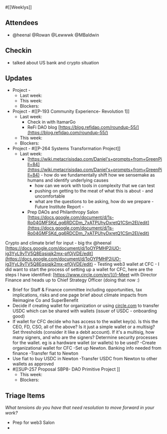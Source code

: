 #[[Weeklys]] 
## Attendees
- @heenal @Rowan  @Lewwwk @MBaldwin 

## Checkin
- talked about US bank and crypto situation 

## Updates
- Project - 
	- Last week: 
	- This week:
	- Blockers:
- Project - #[[P-193 Community Experience- Revolution 1]] 
	- Last week: 
		- Check in with ItamarGo
		- ReFi DAO blog [https://blog.refidao.com/roundup-55/](https://blog.refidao.com/roundup-55/) 
	- This week:
	- Blockers:
- Project - #[[P-264 Systems Transformation Project]] 
	- Last week: 
		- [https://wiki.metacrisisdao.com/Daniel's+prompts+from+GreenPill+84](https://wiki.metacrisisdao.com/Daniel's+prompts+from+GreenPill+84) - how do we fundamentally shift how we sensemake as humans and identify underlying causes
			- how can we work with tools in complexity that we can test 
			- pushing on getting to the meat of what this is about - and uncomfortable
			- what are the questions to be asking, how do we prepare - Future Institute Report -
		- Prep DAOs and Philanthropy Salon [https://docs.google.com/document/d/1s-Ro04GMFSKd_gq6RDCDm_7xATPUhyDxretQ1CSm2EI/edit](https://docs.google.com/document/d/1s-Ro04GMFSKd_gq6RDCDm_7xATPUhyDxretQ1CSm2EI/edit) 

Crypto and climate brief for input - big thx @heenal [https://docs.google.com/document/d/1oOYPMHP2jUO-ig3YyL9vTV5Q8Eqsiqjk2mx-pfOjVDE/edit](https://docs.google.com/document/d/1oOYPMHP2jUO-ig3YyL9vTV5Q8Eqsiqjk2mx-pfOjVDE/edit) 
		- Testing web3 wallet at CFC
			- I did want to start the process of setting up a wallet for CFC, here are the steps I have identified: [https://www.circle.com/en/](/)-Meet with Director Finance and heads up to Chief Strategy Officer (doing that now :)
- Brief for Staff & Finance committee including opportunities, tax implications, risks and one page brief about climate impacts from Reimagine Co and SuperBenefit
- Decide if creating wallet for organization or using [circle.com](/) to transfer USDC which can be shared with wallets (issuer of USDC - onboarding good)
- If wallet for CFC decide who has access to the wallet key(s). Is this the CEO, FD, CSO, all of the above? Is it just a simple wallet or a multisig? Set thresholds (consider it like a debit account). If it's a multisig, how many signers, and who are the signers? Determine security processes for the wallet. eg is a hardware wallet (or wallets) to be used?
-Create organizational wallet for CFC
-Set up Newton. Banking info needed from finance
-Transfer fiat to Newton
-  Use fiat to buy USDC in Newton 
-Transfer USDC from Newton to other wallets as approved
- #[[SUP-257 Proposal SBP8- DAO Primitive Project
]]
	- This week: 
	- Blockers:

## Triage Items
_What tensions do you have that need resolution to move forward in your work?_
- Prep for web3 Salon
- 
